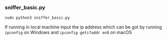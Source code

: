 ### sniffer_basic.py

```
sudo python3 sniffer_basic.py 
```
If running in local machine input the ip address which can be got by running `ipconfig` on Windows and `ipconfig getifaddr en0` on macOS